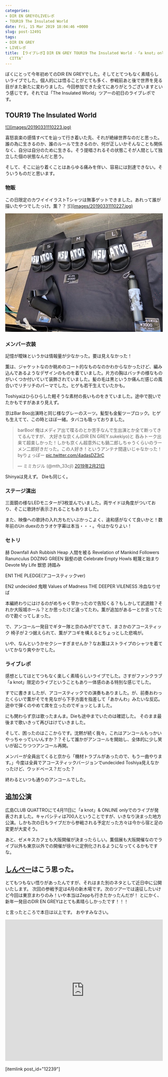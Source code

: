 ```yaml
---
categories:
- DIR EN GREYのLIVEレポ
- TOUR19 The Insulated World
date: Fri, 15 Mar 2019 18:04:46 +0000
slug: post-12491
tags:
- DIR EN GREY
- LIVEレポ
title: 【ライブレポ】DIR EN GREY TOUR19 The Insulated World -「a knot」only-2019_3_15@CLUB
  CITTA’
---
```


ぼくにとって今年初めてのDIR EN GREYでした。そしてとてつもなく素晴らしいライブでした。個人的には悟ることがとても多く、参戦前あと後で世界を見る目がまた新たに変わりました。今回参加できた全てにありがとうございますという感じです。それでは「The Insulated World」ツアーの初日のライブレポです。

<!--more-->
<h2>TOUR19 The Insulated World</h2>
<a href="images/20190331110223.jpg">![](images/20190331110223.jpg)</a>

喜怒哀楽の感情すべてを辿って行き着いた先、それが絶縁世界なのだと思った。誰の為に生きるのか、誰のルールで生きるのか、何が正しいかそんなことも関係なく、自分は自分のために生きる。そう提唱されるその状態こそが人間として独立した個の状態なんだと思う。

そして、そこに辿り着くことはあらゆる痛みを伴い、容易には到達できない。そういうものだと思います。
<h3>物販</h3>
この日限定のカワイイイラストTシャツは無事ゲットできました。あれって誰が描いたやつでしたっけ。薫？？
<a href="images/20190331110227.jpg">![](images/20190331110227.jpg)</a>

<a href="images/20190331110231.jpg">![](images/20190331110231.jpg)</a>
<h3>メンバー衣装</h3>
記憶が曖昧というかは情報量が少なかった。要は見えなかった！

薫は、ジャケットなのか眺めのコート的なものなのかわからなかったけど、編み込んであるようなデザインのものを着ていました。片方の胸はバッチの様なものがいくつか付いていて装飾されていました。髪の毛は黒というか痛んだ感じの風合いでリチリチのパーマでした。ヒゲも若干生えていたかも。

Toshiyaはひらひらした軽そうな素材の長いものをきていました。途中で脱いでたかもですがあまり見えず。

京はBar Boo出演時と同じ様なグレーのスーツ。髪型も金髪ツーブロック。ヒゲも生えてて、この時とほぼ一緒。タバコも吸っておりました。
<blockquote class="twitter-tweet" data-lang="ja">
<p dir="ltr" lang="ja">barBoo!
俺はメディア出て喋るのとか苦手なんで生出演とか全て断ってきてるんですが、
大好きな京くん(DIR EN GREY.sukekiyo)と
呑みトーク出来て超楽しかった！しかも京くん超意外にも鍋二郎しちゃうくらいのラーメン二郎好きだった。この人好き！というアンテナ間違いじゃなかった！byりょっぽー <a href="https://t.co/4adasDZ3rC">pic.twitter.com/4adasDZ3rC</a></p>
— ミミカジル (@mth_33cjl) <a href="https://twitter.com/mth_33cjl/status/1098610374713196544?ref_src=twsrc%5Etfw">2019年2月21日</a></blockquote>
<script async src="https://platform.twitter.com/widgets.js" charset="utf-8"></script>

Shinyaは見えず。
Dieも同じく。
<h3>ステージ演出</h3>
三面鏡の様なLEDモニターが3枚並んでいました。両サイドは角度がついており、そこに歌詩が表示されることもありました。

また、映像への歌詩の入れ方もだいぶかっこよく、違和感がなくて良いかと！数年前のUn duexのカラオケ字幕は本当・・・。今はかなりよい！
<h3>セトリ</h3>
赫
Downfall
Ash
Rubbish Heap
人間を被る
Revelation of Mankind
Followers
Ranunculus
DOZING GREEN
谿壑の欲
Celebrate Empty Howls
軽蔑と始まり
Devote My Life
獣慾
詩踏み

EN1
THE PLEDGE(アコースティックver)

EN2
undecided
鬼眼
Values of Madness
THE DEEPER VILENESS
冷血なりせば

本編終わりにはけるのがめちゃく早かったので告知くる？もしかして武道館？それか大阪城ホール？とか思ったけど違ってたわ。薫が追加があるーとか言ってたので勘ぐってしまった。

で、アンコール一発目でギター隊と京のみがでてきて、まさかのアコースティック
椅子が２つ据えられて、薫がアコギを構えるとちょっとした悲鳴が。

いや、なんというかセクシーすぎませんか？なお薫はストライプのシャツを着ていてかなり爽やかでした。
<h3>ライブレポ</h3>
感想としてはとてつもなく楽しく素晴らしいライブでした。さすがファンクラブ「a knot」限定のライブということもあり一体感のある特別な感じでした。

すでに書きましたが、アコースティックでの演奏もありました。が、前奏おわったくらいで薫がそでを見ながら下手方面を指差して「あかんわ」みたいな反応。途中で弾くのやめて席を立ったのでギョッとしました。

にも関わらず京は歌ったまんま。Dieも途中までいたのは確認した。
そのまま最後まで歌いきって再びはけていきました。

そして、困ったのはここからです。沈黙が続く我々。これはアンコールもっかいやっちゃっていいんすか？？そして誰かがアンコールを開始し、全体的に少し笑いが起こりつつアンコール再開。

メンバーが全員出てくると京から「機材トラブルがあったので、もう一曲やります。」今度は全員でアコースティックバージョンでundecided
Toshiya見えなかったけど、ウッドベース？だった？

終わるといつも通りのアンコールでした。
<h2>追加公演</h2>
広島CLUB QUATTROにて4月11日に「a knot」&amp; ONLINE onlyでのライブが発表されました。キャパシティは700人ということですが、いきなり決まった地方公演。しかも次の日もライブだから参戦される予定だった方々は今から宿と足の変更が大変そう。

あと、ゼメキスカフェも大阪開催が決まったらしい。薫個展も大阪開催なのでライブ以外も東京以外での開催が徐々に定例化されるようになってくるかもですな。
<h2><a href="https://twitter.com/s_s_p_y">しんぺー</a>はこう思った。</h2>
とてもつもない悟りがあったんですが、それはまた別のネタとして近日中に公開いたします。
次回の参戦予定は4月の新木場です。次のツアーでは遠征したいけど今回は東京まわりのみ！いや本当はZeppも行きたかったんだが！
とにかく、新年一発目のDIR EN GREYはとても素晴らしかったです！！！

と言ったところで本日は以上です。
おやすみなさい。

<iframe style="width: 100%; max-width: 660px; overflow: hidden; background: transparent;" src="https://embed.music.apple.com/jp/album/the-insulated-world-radio-edit-ver/1436680435" height="450" frameborder="0" sandbox="allow-forms allow-popups allow-same-origin allow-scripts allow-storage-access-by-user-activation allow-top-navigation-by-user-activation"></iframe>

[itemlink post_id="12239"]
